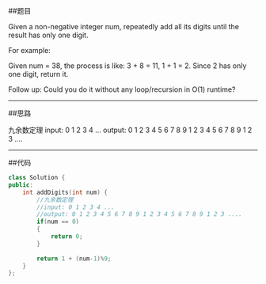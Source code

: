 ##题目

Given a non-negative integer num, repeatedly add all its digits until the result has only one digit.

For example:

Given num = 38, the process is like: 3 + 8 = 11, 1 + 1 = 2. Since 2 has only one digit, return it.

Follow up:
Could you do it without any loop/recursion in O(1) runtime?

------

##思路

九余数定理
input: 0 1 2 3 4 ...
output: 0 1 2 3 4 5 6 7 8 9 1 2 3 4 5 6 7 8 9 1 2 3 ....

------

##代码

```cpp
class Solution {
public:
    int addDigits(int num) {
        //九余数定理
        //input: 0 1 2 3 4 ...
        //output: 0 1 2 3 4 5 6 7 8 9 1 2 3 4 5 6 7 8 9 1 2 3 ....
        if(num == 0)
        {
            return 0;
        }
        
        return 1 + (num-1)%9;
    }
};
```